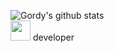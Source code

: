 ![Gordy's github stats](https://github-readme-stats.vercel.app/api?username=jolouzy&show_icons=true&theme=dracula&hide=stars,issues)
<br />
<img src="https://cdn.jsdelivr.net/gh/devicons/devicon/icons/python/python-original.svg" width="32" height="32" />
<span>developer</span>
